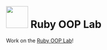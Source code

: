 # <img src="https://cloud.githubusercontent.com/assets/7833470/10899314/63829980-8188-11e5-8cdd-4ded5bcb6e36.png" height="60"> Ruby OOP Lab

Work on the <a href="https://github.com/sf-wdi-24/ruby-oop-lab" target="_blank">Ruby OOP Lab</a>!
